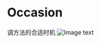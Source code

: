 # Occasion
调方法的合适时机
![Image text](https://github.com/syxxjujing/Occasion/raw/master/assets/timg.jpg)